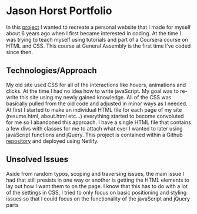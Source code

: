 # Jason Horst Portfolio
In this [project](https://celadon-cannoli-9eead4.netlify.app/) I wanted to recreate a personal website that I made for myself about 6 years ago when I first became interested in coding.  At the time I was trying to teach myself using tutorials and part of a Coursera course on HTML and CSS.  This course at General Assembly is the first time I've coded since then.   
## Technologies/Approach
My old site used CSS for all of the interactions like hovers, animations and clicks.  At the time I had no idea how to write javaScript.  My goal was to re-write this site using my newly gained knowledge.  All of the CSS was basically pulled from the old code and adjusted in minor ways as I needed. At first I started to make an individual HTML file for each page of my site (resume.html, about.html etc...) everything started to become convoluted for me so I abandoned this approach.  I have a single HTML file that contains a few divs with classes for me to attach what ever I wanted to later using javaScript functions and jQuery. This project is contained within a Github [repository](https://github.com/IntuitiveHarmony/portfolio) and deployed using Netlify.
## Unsolved Issues
Aside from random typos, scoping and traversing issues, the main issue I had that still presists in one way or another is getting the HTML elements to lay out how I want them to on the page.  I know that this has to do with a lot of the settings in CSS, I tried to only focus on basic positioning and styling issues so that I could focus on the functionality of the javaScript and jQuery parts
